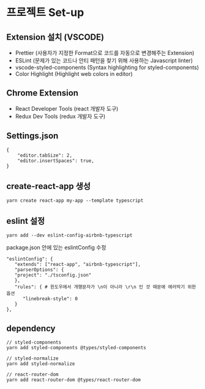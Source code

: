 # 프로젝트 Set-up

## Extension 설치 (VSCODE)
- Prettier (사용자가 지정한 Format으로 코드를 자동으로 변경해주는 Extension)
- ESLint (문제가 있는 코드나 안티 패턴을 찾기 위해 사용하는 Javascript linter)
- vscode-styled-components (Syntax highlighting for styled-components)
- Color Highlight (Highlight web colors in editor)

## Chrome Extension
- React Developer Tools (react 개발자 도구)
- Redux Dev Tools (redux 개발자 도구)

## Settings.json
```
{
    "editor.tabSize": 2,
    "editor.insertSpaces": true,
}
```


## create-react-app 생성
```
yarn create react-app my-app --template typescript
```

## eslint 설정
```
yarn add --dev eslint-config-airbnb-typescript
```

package.json 안에 있는 eslintConfig 수정

```
"eslintConfig": {
   "extends": ["react-app", "airbnb-typescript"],
   "parserOptions": {
   "project": "./tsconfig.json"
   },
   "rules": { # 윈도우에서 개행문자가 \n이 아니라 \r\n 인 것 때문에 에러막기 위한 옵션 
      "linebreak-style": 0
   }
},
```

## dependency
```
// styled-components
yarn add styled-components @types/styled-components
```

```
// styled-normalize
yarn add styled-normalize
```

```
// react-router-dom
yarn add react-router-dom @types/react-router-dom
```